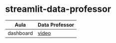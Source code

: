 # streamlit-data-professor

| **Aula** | **Data Professor** |
|---|---|
| dashboard | [video](https://www.youtube.com/watch?v=o6wQ8zAkLxc) |